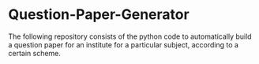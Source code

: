 # Question-Paper-Generator
The following repository consists of the python code to automatically build a question paper for an institute for a particular subject, according to a certain scheme.
